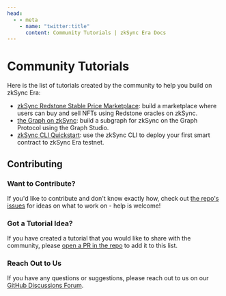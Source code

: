 ```yaml
---
head:
  - - meta
    - name: "twitter:title"
      content: Community Tutorials | zkSync Era Docs
---
```


# Community Tutorials

Here is the list of tutorials created by the community to help you build on zkSync Era:

- [zkSync Redstone Stable Price Marketplace](./redstone-marketplace-tutorial.md): build a marketplace where users can buy and sell NFTs using Redstone oracles on zkSync.
- [the Graph on zkSync](./the-graph-tutorial.md): build a subgraph for zkSync on the Graph Protocol using the Graph Studio.
- [zkSync CLI Quickstart](./zksync-cli-quickstart.md): use the zkSync CLI to deploy your first smart contract to zkSync Era testnet.

## Contributing

### Want to Contribute?

If you'd like to contribute and don't know exactly how, check out [the repo's issues](https://github.com/zkSync-Community-Hub/tutorials/issues) for ideas on what to work on - help is welcome!

### Got a Tutorial Idea?

If you have created a tutorial that you would like to share with the community, please [open a PR in the repo](https://github.com/zkSync-Community-Hub/tutorials) to add it to this list.

### Reach Out to Us

If you have any questions or suggestions, please reach out to us on our [GitHub Discussions Forum](https://github.com/zkSync-Community-Hub/zkync-developers/discussions).
